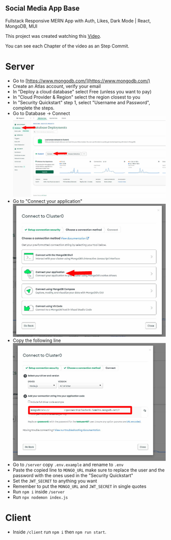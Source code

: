 ## Social Media App Base

Fullstack Responsive MERN App with Auth, Likes, Dark Mode | React, MongoDB, MUI

This project was created watching this [Video](https://www.youtube.com/watch?v=K8YELRmUb5o).

You can see each Chapter of the video as an Step Commit.

# Server

- Go to [https://www.mongodb.com/](https://www.mongodb.com/)
- Create an Atlas account, verify your email
- In "Deploy a cloud database" select Free (unless you want to pay)
- In "Cloud Provider & Region" select the region closest to you
- In "Security Quickstart" step 1, select "Username and Password", complete the steps.
- Go to Database -> Connect
  <img src="mongo1.JPG"/>
- Go to "Connect your application"
  <img src="mongo2.JPG"/>
- Copy the following line
  <img src="mongo3.JPG"/>
- Go to `/server` copy `.env.example` and rename to `.env`
- Paste the copied line to `MONGO_URL` make sure to replace the user and the password with the ones used in the "Security Quickstart"
- Set the `JWT_SECRET` to anything you want
- Remember to put the `MONGO_URL` and `JWT_SECRET` in single quotes
- Run `npm i` inside `/server`
- Run `npx nodemon index.js`

# Client

- Inside `/client` run `npm i` then `npm run start`.
